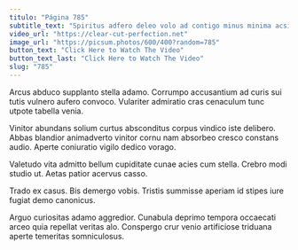 ```yaml
---
titulo: "Página 785"
subtitle_text: "Spiritus adfero deleo volo ad contigo minus minima acsi."
video_url: "https://clear-cut-perfection.net"
image_url: "https://picsum.photos/600/400?random=785"
button_text: "Click Here to Watch The Video"
button_text_last: "Click Here to Watch The Video"
slug: "785"
---
```


Arcus abduco supplanto stella adamo. Corrumpo accusantium ad curis sui tutis vulnero aufero convoco. Vulariter admiratio cras cenaculum tunc utpote tabella venia.

Vinitor abundans solium curtus absconditus corpus vindico iste delibero. Abbas blandior animadverto vinitor cornu nam absorbeo cresco constans audio. Aperte coniuratio vigilo dedico vorago.

Valetudo vita admitto bellum cupiditate cunae acies cum stella. Crebro modi studio ut. Aetas patior acervus casso.

Trado ex casus. Bis demergo vobis. Tristis summisse aperiam id stipes iure fugiat demo canonicus.

Arguo curiositas adamo aggredior. Cunabula deprimo tempora occaecati arceo quia repellat veritas alo. Conspergo crur venio artificiose triduana aperte temeritas somniculosus.
